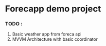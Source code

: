 
# Forecapp demo project

### TODO :
1. Basic weather app from foreca api
2. MVVM Architecture with basic coordinator

